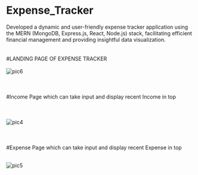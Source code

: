 # Expense_Tracker
Developed a dynamic and user-friendly expense tracker application using the MERN (MongoDB, Express.js, React, Node.js) stack, facilitating efficient financial management and providing insightful data visualization.</br>
</br>
</br>
#LANDING PAGE OF EXPENSE TRACKER
</br>
</br>
![pic6](https://github.com/Soul-8789/Expense_Tracker/assets/102282026/52e03088-66a9-4a4b-9157-f41af560d744)
</br>
</br>
</br>
</br>
#Income Page which can take input and display recent Income in top
</br>
</br>
</br>
</br>
![pic4](https://github.com/Soul-8789/Expense_Tracker/assets/102282026/fe27f7f2-300c-4017-8d16-545df02a61ab)
</br>
</br>
</br>
</br>
#Expense Page which can take input and display recent Expense in top 
</br>
</br>

![pic5](https://github.com/Soul-8789/Expense_Tracker/assets/102282026/e89500b2-3e7e-44f8-b3f0-22523c2fb603)
